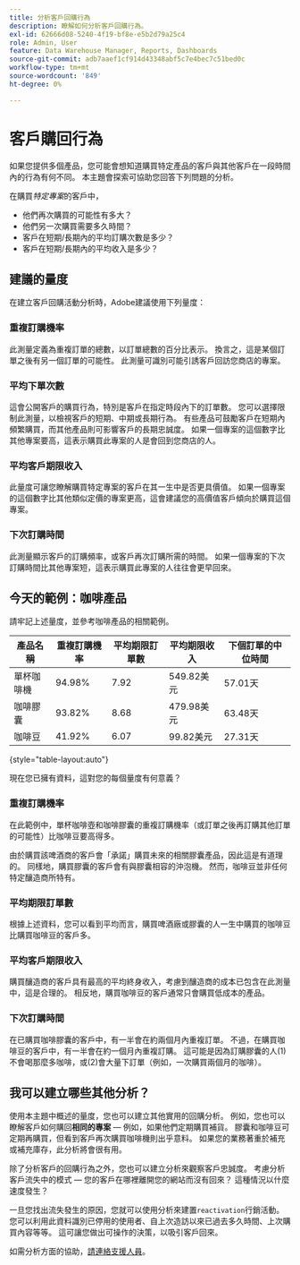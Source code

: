 ```yaml
---
title: 分析客戶回購行為
description: 瞭解如何分析客戶回購行為。
exl-id: 62666d08-5240-4f19-bf8e-e5b2d79a25c4
role: Admin, User
feature: Data Warehouse Manager, Reports, Dashboards
source-git-commit: adb7aaef1cf914d43348abf5c7e4bec7c51bed0c
workflow-type: tm+mt
source-wordcount: '849'
ht-degree: 0%

---
```


# 客戶購回行為

如果您提供多個產品，您可能會想知道購買特定產品的客戶與其他客戶在一段時間內的行為有何不同。 本主題會探索可協助您回答下列問題的分析。

在購買&#x200B;*特定專案*&#x200B;的客戶中，

* 他們再次購買的可能性有多大？
* 他們另一次購買需要多久時間？
* 客戶在短期/長期內的平均訂購次數是多少？
* 客戶在短期/長期內的平均收入是多少？

## 建議的量度

在建立客戶回購活動分析時，Adobe建議使用下列量度：

### 重複訂購機率

此測量定義為重複訂單的總數，以訂單總數的百分比表示。 換言之，這是某個訂單之後有另一個訂單的可能性。 此測量可識別可能引誘客戶回訪您商店的專案。

### 平均下單次數

這會公開客戶的購買行為，特別是客戶在指定時段內下的訂單數。 您可以選擇限制此測量，以檢視客戶的短期、中期或長期行為。 有些產品可鼓勵客戶在短期內頻繁購買，而其他產品則可影響客戶的長期忠誠度。 如果一個專案的這個數字比其他專案要高，這表示購買此專案的人是會回到您商店的人。

### 平均客戶期限收入

此量度可讓您瞭解購買特定專案的客戶在其一生中是否更具價值。 如果一個專案的這個數字比其他類似定價的專案更高，這會建議您的高價值客戶傾向於購買這個專案。

### 下次訂購時間

此測量顯示客戶的訂購頻率，或客戶再次訂購所需的時間。 如果一個專案的下次訂購時間比其他專案短，這表示購買此專案的人往往會更早回來。

## 今天的範例：咖啡產品

請牢記上述量度，並參考咖啡產品的相關範例。

| **產品名稱** | **重複訂購機率** | **平均期限訂單數** | **平均期限收入** | **下個訂單的中位時間** |
|-----|-----|-----|-----|-----|
| 單杯咖啡機 | 94.98% | 7.92 | 549.82美元 | 57.01天 |
| 咖啡膠囊 | 93.82% | 8.68 | 479.98美元 | 63.48天 |
| 咖啡豆 | 41.92% | 6.07 | 99.82美元 | 27.31天 |

{style="table-layout:auto"}

現在您已擁有資料，這對您的每個量度有何意義？

### 重複訂購機率

在此範例中，單杯咖啡壺和咖啡膠囊的重複訂購機率（或訂單之後再訂購其他訂單的可能性）比咖啡豆要高得多。

由於購買該啤酒商的客戶會「承諾」購買未來的相關膠囊產品，因此這是有道理的。 同樣地，購買膠囊的客戶會有與膠囊相容的沖泡機。 然而，咖啡豆並非任何特定釀造商所特有。

### 平均期限訂單數

根據上述資料，您可以看到平均而言，購買啤酒廠或膠囊的人一生中購買的咖啡豆比購買咖啡豆的客戶多。

### 平均客戶期限收入

購買釀造商的客戶具有最高的平均終身收入，考慮到釀造商的成本已包含在此測量中，這是合理的。 相反地，購買咖啡豆的客戶通常只會購買低成本的產品。

### 下次訂購時間

在已購買咖啡膠囊的客戶中，有一半會在約兩個月內重複訂單。 不過，在購買咖啡豆的客戶中，有一半會在約一個月內重複訂購。 這可能是因為訂購膠囊的人(1)不會喝那麼多咖啡，或(2)會大量下訂單（例如，一次購買兩個月的咖啡）。

## 我可以建立哪些其他分析？

使用本主題中概述的量度，您也可以建立其他實用的回購分析。 例如，您也可以瞭解客戶如何購回&#x200B;**相同的專案** — 例如，如果他們定期購買補貨。 膠囊和咖啡豆可定期再購買，但看到客戶再次購買咖啡機則出乎意料。 如果您的業務著重於補充或補充庫存，此分析將會很有用。

除了分析客戶的回購行為之外，您也可以建立分析來觀察客戶忠誠度。 考慮分析客戶流失中的模式 — 您的客戶在哪裡離開您的網站而沒有回來？ 這種情況以什麼速度發生？

一旦您找出流失發生的原因，您就可以使用分析來建置`reactivation`行銷活動。 您可以利用此資料識別已停用的使用者、自上次造訪以來已過去多久時間、上次購買內容等等。 這可讓您做出可操作的決策，以吸引客戶回來。

如需分析方面的協助，[請連絡支援人員](https://experienceleague.adobe.com/docs/commerce-knowledge-base/kb/troubleshooting/miscellaneous/mbi-service-policies.html?lang=zh-Hant)。
